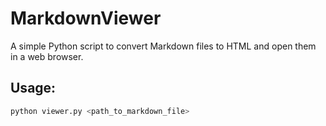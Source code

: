 # MarkdownViewer

A simple Python script to convert Markdown files to HTML and open them in a web browser.

## Usage:

```bash
python viewer.py <path_to_markdown_file>
```
